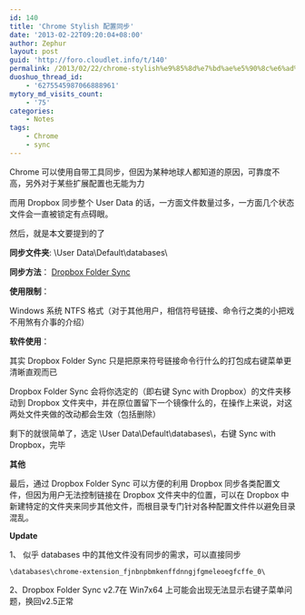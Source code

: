 ```yaml
---
id: 140
title: 'Chrome Stylish 配置同步'
date: '2013-02-22T09:20:04+08:00'
author: Zephur
layout: post
guid: 'http://foro.cloudlet.info/t/140'
permalink: /2013/02/22/chrome-stylish%e9%85%8d%e7%bd%ae%e5%90%8c%e6%ad%a5/
duoshuo_thread_id:
    - '6275545987066888961'
mytory_md_visits_count:
    - '75'
categories:
    - Notes
tags:
    - Chrome
    - sync
---
```


Chrome 可以使用自带工具同步，但因为某种地球人都知道的原因，可靠度不高，另外对于某些扩展配置也无能为力

而用 Dropbox 同步整个 User Data 的话，一方面文件数量过多，一方面几个状态文件会一直被锁定有点碍眼。

然后，就是本文要提到的了

<!--more-->

**同步文件夹**: \\User Data\\Default\\databases\\

**同步方法**： [Dropbox Folder Sync ](http://satyadeepk.in/dropbox-folder-sync/)

**使用限制**：

Windows 系统 NTFS 格式（对于其他用户，相信符号链接、命令行之类的小把戏不用煞有介事的介绍）

**软件使用**：

其实 Dropbox Folder Sync 只是把原来符号链接命令行什么的打包成右键菜单更清晰直观而已

Dropbox Folder Sync 会将你选定的（即右键 Sync with Dropbox）的文件夹移动到 Dropbox 文件夹中，并在原位置留下一个镜像什么的，在操作上来说，对这两处文件夹做的改动都会生效（包括删除）

剩下的就很简单了，选定 \\User Data\\Default\\databases\\，右键 Sync with Dropbox，完毕

**其他**

最后，通过 Dropbox Folder Sync 可以方便的利用 Dropbox 同步各类配置文件，但因为用户无法控制链接在 Dropbox 文件夹中的位置，可以在 Dropbox 中新建特定的文件夹来同步其他文件，而根目录专门针对各种配置文件件以避免目录混乱。

**Update**

1、 似乎 databases 中的其他文件没有同步的需求，可以直接同步

`\databases\chrome-extension_fjnbnpbmkenffdnngjfgmeleoegfcffe_0\`

2、Dropbox Folder Sync v2.7在 Win7x64 上可能会出现无法显示右键子菜单问题，换回v2.5正常